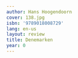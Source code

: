 ```yaml
---
author: Hans Hoogendoorn
cover: 138.jpg
isbn: '9789018008729'
lang: en-us
layout: review
title: Denemarken
year: 0
---
```


